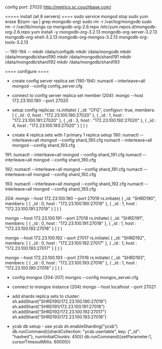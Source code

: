 config port: 27020
http://metrics.sc.couchbase.com/



===== install (all 8 servers) ====
sudo service mongod stop
sudo yum erase $(rpm -qa | grep mongodb-org)
sudo rm -r /var/log/mongodb
sudo rm -r /var/lib/mongo
cp mongodb-org-2.6.repo /etc/yum.repos.d/mongodb-org-2.6.repo
yum install -y mongodb-org-3.2.13 mongodb-org-server-3.2.13 mongodb-org-shell-3.2.13 mongodb-org-mongos-3.2.13 mongodb-org-tools-3.2.13

-- 190-194 --
mkdir /data/configdb
mkdir /data/mongodb
mkdir /data/mongodb/shard190
mkdir /data/mongodb/shard191
mkdir /data/mongodb/shard192
mkdir /data/mongodb/shard193



==== configure ====

- create config server replica set  (190-194):
numactl --interleave=all mongod --config config_server.cfg



- connect to config server replica set member (204):
mongo --host 172.23.100.190 --port 27020

- setup config replicas:
rs.initiate(
  {
    _id: "CFG",
    configsvr: true,
    members: [
      { _id : 0, host : "172.23.100.190:27020" },
      { _id : 1, host : "172.23.100.191:27020" },
      { _id : 3, host : "172.23.100.192:27020" },
      { _id : 4, host : "172.23.100.193:27020" }
    ]
  }
)



- create 4 replica sets with 1 primary 1 replica setup
190:
numactl --interleave=all mongod --config shard_190.cfg
numactl --interleave=all mongod --config shard_193.cfg


191:
numactl --interleave=all mongod --config shard_191.cfg
numactl --interleave=all mongod --config shard_190.cfg


192:
numactl --interleave=all mongod --config shard_191.cfg
numactl --interleave=all mongod --config shard_192.cfg

193:
numactl --interleave=all mongod --config shard_192.cfg
numactl --interleave=all mongod --config shard_193.cfg


204:
mongo --host 172.23.100.190 --port 27019
rs.initiate(
  {
    _id: "SHRD190",
    members: [
      { _id : 0, host : "172.23.100.190:27019" },
      { _id : 1, host : "172.23.100.191:27019" }
    ]
  }
)

mongo --host 172.23.100.191 --port 27018
rs.initiate(
  {
    _id: "SHRD191",
    members: [
      { _id : 0, host : "172.23.100.191:27018" },
      { _id : 1, host : "172.23.100.192:27018" }
    ]
  }
)

mongo --host 172.23.100.192 --port 27017
rs.initiate(
  {
    _id: "SHRD192",
    members: [
      { _id : 0, host : "172.23.100.192:27017" },
      { _id : 1, host : "172.23.100.193:27017" }
    ]
  }
)

mongo --host 172.23.100.193 --port 27016
rs.initiate(
  {
    _id: "SHRD193",
    members: [
      { _id : 0, host : "172.23.100.193:27016" },
      { _id : 1, host : "172.23.100.190:27016" }
    ]
  }
)


- config mongos (204-207)
mongos --config mongos_server.cfg


- connect to mongos instance (204)
mongo --host localhost --port 27021

- add shards replica sets to cluster:
sh.addShard("SHRD190/172.23.100.190:27019")
sh.addShard("SHRD191/172.23.100.191:27018")
sh.addShard("SHRD192/172.23.100.192:27017")
sh.addShard("SHRD193/172.23.100.193:27016")


- ycsb db setup -
use ycsb
sh.enableSharding("ycsb")
db.runCommand({shardCollection: "ycsb.usertable", key: {"_id": "hashed"}, numInitialChunks: 450})
db.runCommand({setParameter:1, cursorTimeoutMillis: 60000})
